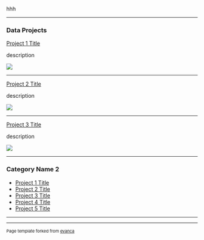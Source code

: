 hhh

---

### Data Projects 


[Project 1 Title](/sample_page)

description

<img src="images/dummy_thumbnail.jpg?raw=true"/>

---
[Project 2 Title](/pdf/sample_presentation.pdf)

description

<img src="images/dummy_thumbnail.jpg?raw=true"/>

---
[Project 3 Title](http://example.com/)

description

<img src="images/dummy_thumbnail.jpg?raw=true"/>

---

### Category Name 2

- [Project 1 Title](http://example.com/)
- [Project 2 Title](http://example.com/)
- [Project 3 Title](http://example.com/)
- [Project 4 Title](http://example.com/)
- [Project 5 Title](http://example.com/)

---




---
<p style="font-size:11px">Page template forked from <a href="https://github.com/evanca/quick-portfolio">evanca</a></p>
<!-- Remove above link if you don't want to attibute -->
